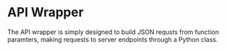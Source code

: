 <h1>API Wrapper</h1>

<p>
  The API wrapper is simply designed to build JSON requsts from function paramters, making requests to server endpoints through a Python class.
</p>
